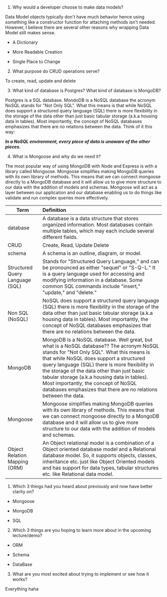 

1. Why would a developer choose to make data models?

Data Model objects typically don't have much behavior hence using something like a constructor function for attaching methods isn't needed. However, I believe there are several other reasons why wrapping Data Model still makes sense.

* A Dictionary

* More Readable Creation

* Single Place to Change

2. What purpose do CRUD operations serve?

To create, read, update and delete

3. What kind of database is Postgres? What kind of database is MongoDB?

Postgres is a SQL database. MondoDB is a NoSQL database the acronym NoSQL stands for "Not Only SQL". What this means is that while NoSQL does support a structured query language (SQL) there is more flexibility in the storage of the data other than just basic tabular storage (a.k.a housing data in tables). Most importantly, the concept of NoSQL databases emphasizes that there are no relations between the data. Think of it this way:

***In a NoSQL environment, every piece of data is unaware of the other pieces.***

4. What is Mongoose and why do we need it?

The most popular way of using MongoDB with Node and Express is with a library called Mongoose.  Mongoose simplifies making MongoDB queries with its own library of methods.  This means that we can connect mongoose directly to a MongoDB database and it will allow us to give more structure to our data with the addition of models and schemas. Mongoose will act as a layer between our application and our database enabling us to do things like validate and run complex queries more effectively.


| Term | Definition |
|------|:-----------|
database| A database is a data structure that stores organized information. Most databases contain multiple tables, which may each include several different fields.|
CRUD| Create, Read, Update Delete|
schema| A schema is an outline, diagram, or model.|
Structured Query Language (SQL)| Stands for "Structured Query Language," and can be pronounced as either "sequel" or "S-Q-L." It is a query language used for accessing and modifying information in a database. Some common SQL commands include "insert," "update," and "delete."|
Non SQL (NoSQL)| NoSQL does support a structured query language (SQL) there is more flexibility in the storage of the data other than just basic tabular storage (a.k.a housing data in tables). Most importantly, the concept of NoSQL databases emphasizes that there are no relations between the data.|
MongoDB| MongoDB is a NoSQL database.  Well great, but what is a NoSQL database??  The acronym NoSQL stands for "Not Only SQL". What this means is that while NoSQL does support a structured query language (SQL) there is more flexibility in the storage of the data other than just basic tabular storage (a.k.a housing data in tables). Most importantly, the concept of NoSQL databases emphasizes that there are no relations between the data.|
Mongoose| Mongoose simplifies making MongoDB queries with its own library of methods.  This means that we can connect mongoose directly to a MongoDB database and it will allow us to give more structure to our data with the addition of models and schemas.|
Object Relation Mapping (ORM)| An Object relational model is a combination of a Object oriented database model and a Relational database model. So, it supports objects, classes, inheritance etc. just like Object Oriented models and has support for data types, tabular structures etc. like Relational data model.|


1. Which 3 things had you heard about previously and now have better clarity on?

  * Mongoose
  
  * MongoDB
  
  * SQL

2. Which 3 things are you hoping to learn more about in the upcoming lecture/demo?

* ORM

* Schema 

* DataBase

3. What are you most excited about trying to implement or see how it works?

Everything haha
